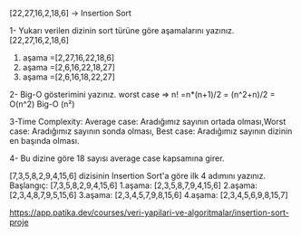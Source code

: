 

[22,27,16,2,18,6] -> Insertion Sort 

1- Yukarı verilen dizinin sort türüne göre aşamalarını yazınız.
          [22,27,16,2,18,6] 
1. aşama =[2,27,16,22,18,6] 
2. aşama =[2,6,16,22,18,27] 
3. aşama =[2,6,16,18,22,27] 

2- Big-O gösterimini yazınız. 
worst case => n! =n*(n+1)/2 = (n^2+n)/2 = O(n^2)
Big-O (n²)

3-Time Complexity: Average case: Aradığımız sayının ortada olması,Worst case: Aradığımız sayının sonda olması, Best case: Aradığımız sayının dizinin en başında olması.

4- Bu dizine göre 18 sayısı average case kapsamına girer.

[7,3,5,8,2,9,4,15,6] dizisinin Insertion Sort'a göre ilk 4 adımını yazınız.
Başlangıç: [7,3,5,8,2,9,4,15,6] 
1.aşama: [2,3,5,8,7,9,4,15,6] 
2.aşama: [2,3,4,8,7,9,5,15,6] 
3.aşama: [2,3,4,5,7,9,8,15,6] 
4.aşama: [2,3,4,5,6,9,8,15,7]

https://app.patika.dev/courses/veri-yapilari-ve-algoritmalar/insertion-sort-proje

